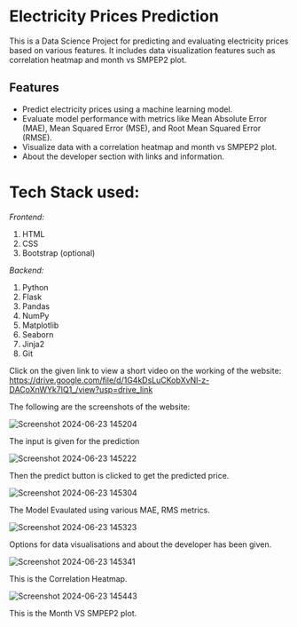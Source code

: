 # Electricity Prices Prediction 

This is a Data Science Project for predicting and evaluating electricity prices based on various features. It includes data visualization features such as correlation heatmap and month vs SMPEP2 plot.

## Features

- Predict electricity prices using a machine learning model.
- Evaluate model performance with metrics like Mean Absolute Error (MAE), Mean Squared Error (MSE), and Root Mean Squared Error (RMSE).
- Visualize data with a correlation heatmap and month vs SMPEP2 plot.
- About the developer section with links and information.

# Tech Stack used:
*Frontend:* 
1. HTML
2. CSS
3. Bootstrap (optional)

*Backend:* 
1. Python
2. Flask
3. Pandas
4. NumPy
5. Matplotlib
6. Seaborn
7. Jinja2
8. Git

Click on the given link to view a short video on the working of the website: https://drive.google.com/file/d/1G4kDsLuCKobXvNl-z-DACoXnWYk7IQ1_/view?usp=drive_link 

The following are the screenshots of the website: 

![Screenshot 2024-06-23 145204](https://github.com/Ajita2003/Electricity-Prices-Prediction/assets/116851699/1f472f14-0a19-493b-9793-80df1860699a)

The input is given for the prediction

![Screenshot 2024-06-23 145222](https://github.com/Ajita2003/Electricity-Prices-Prediction/assets/116851699/74c67e3e-1d61-4add-9007-92caa01efc7e)

Then the predict button is clicked to get the predicted price. 

![Screenshot 2024-06-23 145304](https://github.com/Ajita2003/Electricity-Prices-Prediction/assets/116851699/98c3a45b-6218-4d20-8de4-547222e7f979)

The Model Evaulated using various MAE, RMS metrics.

![Screenshot 2024-06-23 145323](https://github.com/Ajita2003/Electricity-Prices-Prediction/assets/116851699/b91d035b-2b3d-4fa4-bba9-5a51c6c24843)

Options for data visualisations and about the developer has been given. 

![Screenshot 2024-06-23 145341](https://github.com/Ajita2003/Electricity-Prices-Prediction/assets/116851699/046eac66-a1f5-4057-8729-c0ce8b622e50)

This is the Correlation Heatmap.

![Screenshot 2024-06-23 145443](https://github.com/Ajita2003/Electricity-Prices-Prediction/assets/116851699/2acd7650-74c5-4571-a28c-de62257c3aff)

This is the Month VS SMPEP2 plot.






